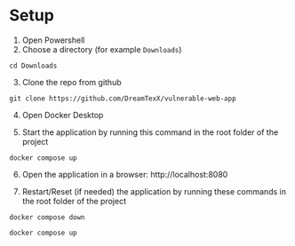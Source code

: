 # Setup

1. Open Powershell
2. Choose a directory (for example `Downloads`)

```
cd Downloads
```

3. Clone the repo from github

```
git clone https://github.com/DreamTexX/vulnerable-web-app
```

4. Open Docker Desktop

5. Start the application by running this command in the root folder of the project

```
docker compose up
```

6. Open the application in a browser: http://localhost:8080

7. Restart/Reset (if needed) the application by running these commands in the root folder of the project

```
docker compose down
```
```
docker compose up
```

